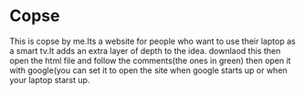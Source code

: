 # Copse
This is copse by me.Its a website  for people who want to use their laptop as a smart tv.It adds an extra layer of depth to the idea.
downlaod this then open the html file and follow the comments(the ones in green) then open it with google(you can set it to open the site when google starts up or when your laptop starst up.

